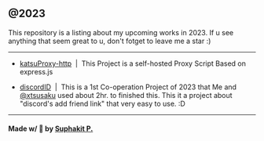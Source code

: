 ## @2023

This repository is a listing about my upcoming works in 2023. If u see anything that seem great to u, don't fotget to leave me a star :)

<hr />

 - [katsuProxy-http](https://github.com/dethMastery/katsuProxy-http)&nbsp;&nbsp;|&nbsp;&nbsp;This Project is a self-hosted Proxy Script Based on express.js

 - [discordID](https://did.000198.xyz)&nbsp;&nbsp;|&nbsp;&nbsp;This is a 1st Co-operation Project of 2023 that Me and [@xtsusaku](https://github.com/xtsusaku) used about 2hr. to finished this. This it a project about "discord's add friend link" that very easy to use. :D

<hr />

#### Made w/ 🤍 by [Suphakit P.](https://suphakit.net/)